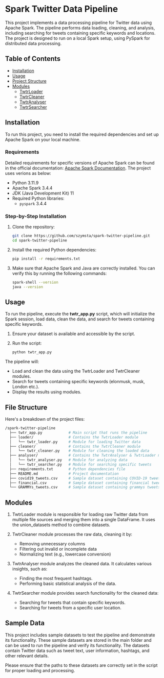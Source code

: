 # Spark Twitter Data Pipeline

This project implements a data processing pipeline for Twitter data using Apache Spark. The pipeline performs data loading, cleaning, and analysis, including searching for tweets containing specific keywords and locations. The project is designed to run on a local Spark setup, using PySpark for distributed data processing.

## Table of Contents

- [Installation](#installation)
- [Usage](#usage)
- [Project Structure](#project-structure)
- [Modules](#modules)
  - [TwtrLoader](#twtrloader)
  - [TwtrCleaner](#twtrcleaner)
  - [TwtrAnalyser](#twtranalyser)
  - [TwtrSearcher](#twtrsearcher)


## Installation

To run this project, you need to install the required dependencies and set up Apache Spark on your local machine.

### Requirements

Detailed requirements for specific versions of Apache Spark can be found in the official documentation: [Apache Spark Documentation](https://spark.apache.org/documentation.html). The project uses verions as below:

- Python 3.11.9
- Apache Spark 3.4.4
- JDK (Java Development Kit) 11
- Required Python libraries:
  - `pyspark` 3.4.4

### Step-by-Step Installation

1. Clone the repository:
   ```bash
   git clone https://github.com/szymsta/spark-twitter-pipeline.git
   cd spark-twitter-pipeline

2. Install the required Python dependencies:
   ```bash
   pip install -r requirements.txt

3. Make sure that Apache Spark and Java are correctly installed. You can verify this by running the following commands:
   ```bash
   spark-shell --version
   java --version

## Usage

To run the pipeline, execute the **twtr_app.py** script, which will initialize the Spark session, load data, clean the data, and search for tweets containing specific keywords.

1. Ensure your dataset is available and accessible by the script.
   
2. Run the script:
    ```bash
    python twtr_app.py

The pipeline will:

- Load and clean the data using the TwtrLoader and TwtrCleaner modules.
- Search for tweets containing specific keywords (elonmusk, musk, London etc.).
- Display the results using modules.

## File Structure

Here's a breakdown of the project files:
```bash
/spark-twitter-pipeline
  ├── twtr_app.py            # Main script that runs the pipeline
  ├── loader/                # Contains the TwtrLoader module
  │   └── twtr_loader.py     # Module for loading Twitter data
  ├── cleaner/               # Contains the TwtrCleaner module
  │   └── twtr_cleaner.py    # Module for cleaning the loaded data
  ├── analyser/              # Contains the TwtrAnalyser & TwtrLoader modules
  │   └── twtr_analyser.py   # Module for analyzing data
  │   └── twtr_searcher.py   # Module for searching specific tweets
  ├── requirements.txt       # Python dependencies file
  ├── README.md              # Project documentation
  ├── covid19_tweets.csv     # Sample dataset containing COVID-19 tweets
  ├── financial.csv          # Sample dataset containing financial tweets
  └── GRAMMYs_tweets.csv     # Sample dataset containing grammys tweets
```

## Modules

1. TwtrLoader module is responsible for loading raw Twitter data from multiple file sources and merging them into a single DataFrame. It uses the union_datasets method to combine datasets.
   
2. TwtrCleaner module processes the raw data, cleaning it by:
   - Removing unnecessary columns
   - Filtering out invalid or incomplete data
   - Normalizing text (e.g., lowercase conversion)

3.  TwtrAnalyser module analyzes the cleaned data. It calculates various insights, such as:
    - Finding the most frequent hashtags.
    - Performing basic statistical analysis of the data.

4. TwtrSearcher module provides search functionality for the cleaned data:

    - Searching for tweets that contain specific keywords.
    - Searching for tweets from a specific user location.

## Sample Data

This project includes sample datasets to test the pipeline and demonstrate its functionality. These sample datasets are stored in the main folder and can be used to run the pipeline and verify its functionality. The datasets contain Twitter data such as tweet text, user information, hashtags, and other relevant details.

Please ensure that the paths to these datasets are correctly set in the script for proper loading and processing.
